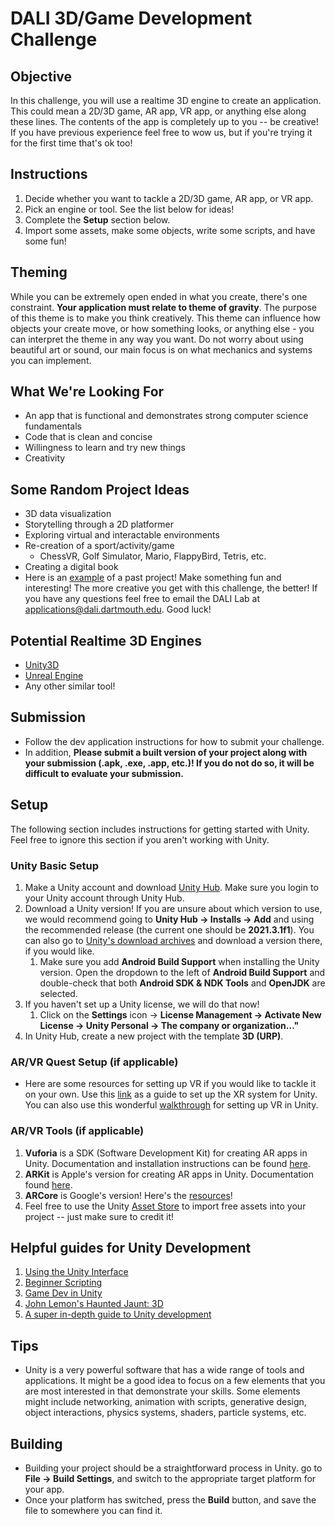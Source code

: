 # DALI 3D/Game Development Challenge

## Objective
In this challenge, you will use a realtime 3D engine to create an application. This could mean a 2D/3D game, AR app, VR app, or anything else along these lines. The contents of the app is completely up to you -- be creative!
If you have previous experience feel free to wow us, but if you're trying it for the first time that's ok too!

## Instructions
1. Decide whether you want to tackle a 2D/3D game, AR app, or VR app.
2. Pick an engine or tool. See the list below for ideas!
3. Complete the __Setup__ section below.
4. Import some assets, make some objects, write some scripts, and have some fun!

## Theming
While you can be extremely open ended in what you create, there's one constraint. **Your application must relate to theme of gravity**. The purpose of this theme is to make you think creatively. This theme can influence how objects your create move, or how something looks, or anything else - you can interpret the theme in any way you want. Do not worry about using beautiful art or sound, our main focus is on what mechanics and systems you can implement.

## What We're Looking For
* An app that is functional and demonstrates strong computer science fundamentals 
* Code that is clean and concise
* Willingness to learn and try new things
* Creativity

## Some Random Project Ideas
* 3D data visualization
* Storytelling through a 2D platformer
* Exploring virtual and interactable environments
* Re-creation of a sport/activity/game
  * ChessVR, Golf Simulator, Mario, FlappyBird, Tetris, etc.
* Creating a digital book
* Here is an [example](https://github.com/songjon93/Dashboard_DALI) of a past project!
Make something fun and interesting! The more creative you get with this challenge, the better! If you have any questions feel free to email the DALI Lab at [applications@dali.dartmouth.edu](mailto:applications@dali.dartmouth.edu). Good luck!

## Potential Realtime 3D Engines
* [Unity3D](https://unity.com/)
* [Unreal Engine](https://www.unrealengine.com/en-US)
* Any other similar tool!

## Submission
* Follow the dev application instructions for how to submit your challenge.
* In addition, **Please submit a built version of your project along with your submission (.apk, .exe, .app, etc.)! If you do not do so, it will be difficult to evaluate your submission.**

## Setup
The following section includes instructions for getting started with Unity. Feel free to ignore this section if you aren't working with Unity.
### Unity Basic Setup
1. Make a Unity account and download [Unity Hub](https://unity3d.com/get-unity/download). Make sure you login to your Unity account through Unity Hub.
2. Download a Unity version! If you are unsure about which version to use, we would recommend going to **Unity Hub → Installs → Add** and using the recommended release (the current one should be **2021.3.1f1**). You can also go to [Unity's download archives](https://unity3d.com/get-unity/download/archive) and download a version there, if you would like.
    1. Make sure you add **Android Build Support** when installing the Unity version. Open the dropdown to the left of **Android Build Support** and double-check that both **Android SDK & NDK Tools** and **OpenJDK** are selected.
3. If you haven't set up a Unity license, we will do that now!
    1. Click on the **Settings** icon → **License Management → Activate New License → Unity Personal → The company or organization..."**
4. In Unity Hub, create a new project with the template **3D (URP)**.

### AR/VR Quest Setup (if applicable)
* Here are some resources for setting up VR if you would like to tackle it on your own. Use this [link](https://docs.unity3d.com/Manual/configuring-project-for-xr.html) as a guide to set up the XR system for Unity. You can also use this wonderful [walkthrough](https://www.youtube.com/watch?v=gGYtahQjmWQ&ab_channel=Valem) for setting up VR in Unity.

### AR/VR Tools (if applicable)
1. __Vuforia__ is a SDK (Software Development Kit) for creating AR apps in Unity. Documentation and installation instructions can be found [here](https://library.vuforia.com/articles/Training/getting-started-with-vuforia-in-unity.html).
2. __ARKit__ is Apple's version for creating AR apps in Unity. Documentation found [here](https://docs.unity3d.com/Packages/com.unity.xr.arkit@4.1/manual/).
3. __ARCore__ is Google's version! Here's the [resources](https://developers.google.com/ar/develop/unity/quickstart-android)!
4. Feel free to use the Unity [Asset Store](https://assetstore.unity.com/) to import free assets into your project -- just make sure to credit it!

## Helpful guides for Unity Development
1. [Using the Unity Interface](https://learn.unity.com/tutorial/using-the-unity-interface?uv=2018.1&courseId=5c8bcd60edbc2a0020e41e6d#)
2. [Beginner Scripting](https://learn.unity.com/project/beginner-gameplay-scripting)
3. [Game Dev in Unity](https://www.freecodecamp.org/news/the-ultimate-beginners-guide-to-game-development-in-unity-f9bfe972c2b5/)
4. [John Lemon's Haunted Jaunt: 3D](https://learn.unity.com/project/john-lemon-s-haunted-jaunt-3d-beginner)
5. [A super in-depth guide to Unity development](https://www.youtube.com/watch?v=gB1F9G0JXOo)

## Tips
* Unity is a very powerful software that has a wide range of tools and applications. It might be a good idea to focus on a few elements that you are most interested in that demonstrate your skills. Some elements might include networking, animation with scripts, generative design, object interactions, physics systems, shaders, particle systems, etc.

## Building
* Building your project should be a straightforward process in Unity. go to **File → Build Settings**, and switch to the appropriate target platform for your app.
* Once your platform has switched, press the **Build** button, and save the file to somewhere you can find it.
